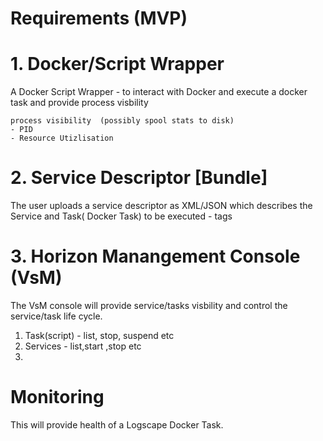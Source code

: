 # Requirements (MVP) 



# 1. Docker/Script Wrapper 

 A Docker Script Wrapper - to interact with Docker and execute a docker task and provide process visbility 

	process visibility  (possibly spool stats to disk) 
	- PID 
	- Resource Utizlisation 


# 2. Service Descriptor [Bundle] 
 The user uploads a service descriptor as XML/JSON which describes the Service and Task( Docker Task)  to be executed 
	- tags 


# 3. Horizon Manangement Console (VsM)
 The VsM console will provide service/tasks visbility and control the service/task life cycle.

 1. Task(script) -  list, stop, suspend etc 
 2. Services - list,start ,stop etc 
 3.  


# Monitoring 

 This will provide health of a Logscape Docker Task. 




